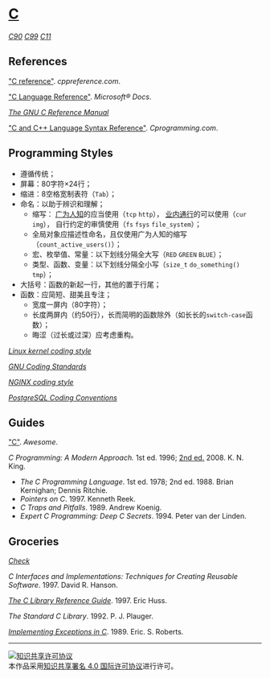 # [C](http://open-std.org/jtc1/sc22/wg14)

[*C90*](https://iso.org/standard/17782.html)
[*C99*](https://iso.org/standard/29237.html)
[*C11*](https://iso.org/standard/57853.html)

## References

["C reference"](http://cppreference.com/w/c). *cppreference.com*.

["C Language Reference"](https://docs.microsoft.com/cpp/c-language/c-language-reference). *Microsoft® Docs*.

[*The GNU C Reference Manual*](https://gnu.org/software/gnu-c-manual/gnu-c-manual.html)

["C and C++ Language Syntax Reference"](https://cprogramming.com/reference). *Cprogramming.com*.

## Programming Styles

+ 遵循传统；
+ 屏幕：80字符×24行；
+ 缩进：8空格宽制表符（`Tab`）；
+ 命名：以助于辨识和理解；
    + 缩写：
      [广为人知](https://wikipedia.org)的应当使用（`tcp` `http`），
      [业内通行](https://abbreviations.com)的可以使用（`cur` `img`），
      自行约定的审慎使用（`fs` `fsys` `file_system`）；
    + 全局对象应描述性命名，且仅使用广为人知的缩写（`count_active_users()`）；
    + 宏、枚举值、常量：以下划线分隔全大写（`RED` `GREEN` `BLUE`）；
    + 类型、函数、变量：以下划线分隔全小写（`size_t` `do_something()` `tmp`）；
+ 大括号：函数的新起一行，其他的置于行尾；
+ 函数：应简短、甜美且专注；
    + 宽度一屏内（80字符）；
    + 长度两屏内（约50行），长而简明的函数除外（如长长的`switch-case`函数）；
    + 晦涩（过长或过深）应考虑重构。

[*Linux kernel coding style*](https://github.com/torvalds/linux/blob/master/Documentation/process/coding-style.rst)

[*GNU Coding Standards*](https://gnu.org/prep/standards/standards.html)

[*NGINX coding style*](https://nginx.com/resources/wiki/start/topics/examples/coding_style)

[*PostgreSQL Coding Conventions*](https://postgresql.org/docs/current/static/source.html)

## Guides

["C"](https://notabug.org/koz.ross/awesome-c). *Awesome*.

*C Programming: A Modern Approach.* 1st ed. 1996; [2nd ed.](http://knking.com/books/c2) 2008. K. N. King.
+ *The C Programming Language*. 1st ed. 1978; 2nd ed. 1988. Brian Kernighan; Dennis Ritchie.
+ *Pointers on C*. 1997. Kenneth Reek.
+ *C Traps and Pitfalls*. 1989. Andrew Koenig.
+ *Expert C Programming: Deep C Secrets*. 1994. Peter van der Linden.

## Groceries

[*Check*](https://libcheck.github.io/check)

*C Interfaces and Implementations: Techniques for Creating Reusable Software*. 1997. David R. Hanson.

[*The C Library Reference Guide*](https://www-s.acm.illinois.edu/webmonkeys/book/c_guide). 1997. Eric Huss.

*The Standard C Library*. 1992. P. J. Plauger.

[*Implementing Exceptions in C*](http://hpl.hp.com/techreports/Compaq-DEC/SRC-RR-40.pdf). 1989. Eric. S. Roberts.

___
<a rel="license" href="http://creativecommons.org/licenses/by/4.0/"><img alt="知识共享许可协议" style="border-width:0" src="https://i.creativecommons.org/l/by/4.0/88x31.png" /></a><br />本作品采用<a rel="license" href="http://creativecommons.org/licenses/by/4.0/">知识共享署名 4.0 国际许可协议</a>进行许可。
